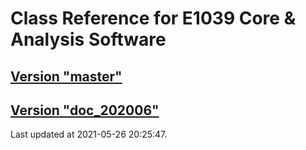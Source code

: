 # Class Reference for E1039 Core & Analysis Software
## [Version "master"](master/)
## [Version "doc_202006"](doc_202006/)
Last updated at 2021-05-26 20:25:47.
